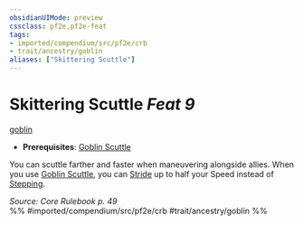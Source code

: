 ```yaml
---
obsidianUIMode: preview
cssclass: pf2e,pf2e-feat
tags:
- imported/compendium/src/pf2e/crb
- trait/ancestry/goblin
aliases: ["Skittering Scuttle"]
---
```

# Skittering Scuttle  *Feat 9*  
[goblin](goblin.md)  

- **Prerequisites**: [Goblin Scuttle](goblin-scuttle.md)

You can scuttle farther and faster when maneuvering alongside allies. When you use [Goblin Scuttle](goblin-scuttle.md), you can [Stride](stride.md) up to half your Speed instead of [Stepping](step.md).

*Source: Core Rulebook p. 49*  
%% #imported/compendium/src/pf2e/crb #trait/ancestry/goblin %%
